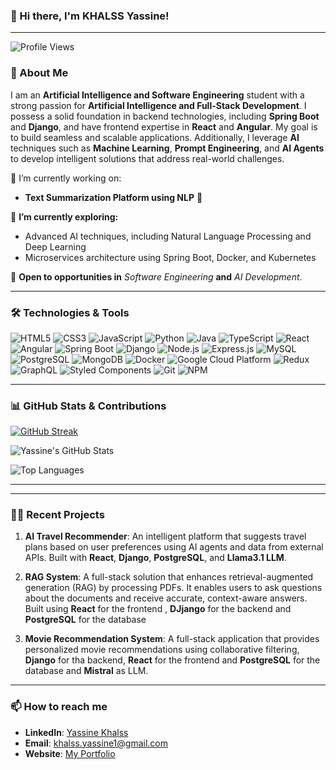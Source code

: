 ### 👋 Hi there, I'm KHALSS Yassine!

---

![Profile Views](https://komarev.com/ghpvc/?username=YASSINEKS007&color=blueviolet&style=for-the-badge)

### 🚀 About Me

I am an **Artificial Intelligence and Software Engineering** student with a strong passion for **Artificial Intelligence and Full-Stack Development**. I possess a solid foundation in backend technologies, including **Spring Boot** and **Django**, and have frontend expertise in **React** and **Angular**. My goal is to build seamless and scalable applications. Additionally, I leverage **AI** techniques such as **Machine Learning**, **Prompt Engineering**, and **AI Agents** to develop intelligent solutions that address real-world challenges.


🔭 I’m currently working on:
- **Text Summarization Platform using NLP** 📰

🌱 **I’m currently exploring:**
- Advanced AI techniques, including Natural Language Processing and Deep Learning
- Microservices architecture using Spring Boot, Docker, and Kubernetes

💼 **Open to opportunities in** _Software Engineering_ **and** _AI Development_.


---

### 🛠️ Technologies & Tools

<p>
  <img alt="HTML5" src="https://img.shields.io/badge/-HTML5-E34F26?style=flat-square&logo=html5&logoColor=white" />
  <img alt="CSS3" src="https://img.shields.io/badge/-CSS3-1572B6?style=flat-square&logo=css3&logoColor=white" />
  <img alt="JavaScript" src="https://img.shields.io/badge/-JavaScript-F7DF1C?style=flat-square&logo=javascript&logoColor=black" />
  <img alt="Python" src="https://img.shields.io/badge/-Python-3776AB?style=flat-square&logo=python&logoColor=white" />
  <img alt="Java" src="https://img.shields.io/badge/-Java-007396?style=flat-square&logo=java&logoColor=white" />
  <img alt="TypeScript" src="https://img.shields.io/badge/-TypeScript-007ACC?style=flat-square&logo=typescript&logoColor=white" />
  <img alt="React" src="https://img.shields.io/badge/-React-45b8d8?style=flat-square&logo=react&logoColor=white" />
  <img alt="Angular" src="https://img.shields.io/badge/-Angular-DD0031?style=flat-square&logo=angular&logoColor=white" />
  <img alt="Spring Boot" src="https://img.shields.io/badge/-Spring_Boot-6DB33F?style=flat-square&logo=spring-boot&logoColor=white" />
  <img alt="Django" src="https://img.shields.io/badge/-Django-092E20?style=flat-square&logo=django&logoColor=white" />
  <img alt="Node.js" src="https://img.shields.io/badge/-Node.js-43853d?style=flat-square&logo=Node.js&logoColor=white" />
  <img alt="Express.js" src="https://img.shields.io/badge/-Express.js-000000?style=flat-square&logo=express&logoColor=white" />
  <img alt="MySQL" src="https://img.shields.io/badge/-MySQL-4479A1?style=flat-square&logo=mysql&logoColor=white" />
  <img alt="PostgreSQL" src="https://img.shields.io/badge/-PostgreSQL-336791?style=flat-square&logo=postgresql&logoColor=white" />
  <img alt="MongoDB" src="https://img.shields.io/badge/-MongoDB-13aa52?style=flat-square&logo=mongodb&logoColor=white" />
  <img alt="Docker" src="https://img.shields.io/badge/-Docker-46a2f1?style=flat-square&logo=docker&logoColor=white" />
  <img alt="Google Cloud Platform" src="https://img.shields.io/badge/-Google_Cloud-1a73e8?style=flat-square&logo=google-cloud&logoColor=white" />
  <img alt="Redux" src="https://img.shields.io/badge/-Redux-764ABC?style=flat-square&logo=redux&logoColor=white" />
  <img alt="GraphQL" src="https://img.shields.io/badge/-GraphQL-E10098?style=flat-square&logo=graphql&logoColor=white" />
  <img alt="Styled Components" src="https://img.shields.io/badge/-Styled_Components-db7092?style=flat-square&logo=styled-components&logoColor=white" />
  <img alt="Git" src="https://img.shields.io/badge/-Git-F05032?style=flat-square&logo=git&logoColor=white" />
  <img alt="NPM" src="https://img.shields.io/badge/-NPM-CB3837?style=flat-square&logo=npm&logoColor=white" />
</p>

---

### 📊 GitHub Stats & Contributions

[![GitHub Streak](https://github-readme-streak-stats.herokuapp.com?user=YASSINEKS007&theme=dark&ring=fb4362&fire=fb4362&currStreakNum=fb4362&currStreakLabel=fb4362&hide_border=true)](https://git.io/streak-stats)

![Yassine's GitHub Stats](https://github-readme-stats.vercel.app/api?username=YASSINEKS007&show_icons=true&theme=radical)

![Top Languages](https://github-readme-stats.vercel.app/api/top-langs/?username=YASSINEKS007&layout=compact&theme=radical&hide_border=true)

---
<!-- 
### 🏆 Achievements & Certifications
- **Java SE 17 Oracle Certified Developer** 💻
- **Google Cloud Associate Engineer** ☁️
- **Udacity AI Programming with Python** 📈
- **Contributor to Open Source Projects** 🌐
-->

---
### 🧑‍💻 Recent Projects

1. **AI Travel Recommender**: An intelligent platform that suggests travel plans based on user preferences using AI agents and data from external APIs. Built with **React**, **Django**, **PostgreSQL**, and **Llama3.1 LLM**.

2. **RAG System**: A full-stack solution that enhances retrieval-augmented generation (RAG) by processing PDFs. It enables users to ask questions about the documents and receive accurate, context-aware answers. Built using **React** for the frontend , **DJjango** for the backend and **PostgreSQL** for the database

   
3. **Movie Recommendation System**: A full-stack application that provides personalized movie recommendations using collaborative filtering, **Django** for tha backend, **React** for the frontend and **PostgreSQL** for the database and **Mistral** as LLM.

---

### 📫 How to reach me

- **LinkedIn**: [Yassine Khalss](https://www.linkedin.com/in/yassine-khalss-502b73316/)
- **Email**: khalss.yassine1@gmail.com
- **Website**: [My Portfolio](https://khalss-yassine-portfolio-website.vercel.app/)






